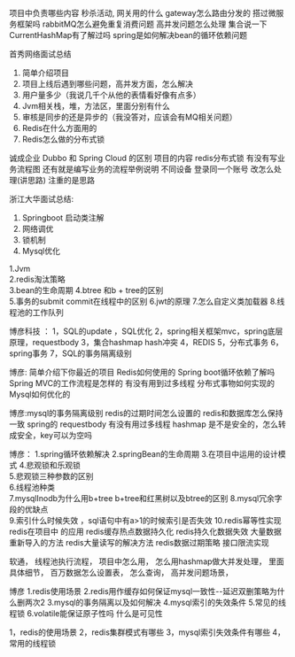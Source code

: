 项目中负责哪些内容
秒杀活动, 网关用的什么
gateway怎么路由分发的
搭过微服务框架吗
rabbitMQ怎么避免重复消费问题
高并发问题怎么处理
集合说一下
CurrentHashMap有了解过吗
spring是如何解决bean的循环依赖问题

首秀网络面试总结
1. 简单介绍项目
2. 项目上线后遇到哪些问题，高并发方面，怎么解决
3. 用户量多少（我说几千个从他的表情看好像有点多）
4. Jvm相关栈，堆，方法区，里面分别有什么
5. 审核是同步的还是异步的（我没答对，应该会有MQ相关问题）
6. Redis在什么方面用的
7. Redis怎么做的分布式锁

诚成企业
Dubbo 和 Spring Cloud 的区别
项目的内容
redis分布式锁
有没有写业务流程图
还有就是编写业务的流程举例说明
不同设备  登录同一个账号  改怎么处理(讲思路)
注重的是思路

浙江大华面试总结:
1. Springboot 启动类注解
2. 网络调优
3. 锁机制
4. Mysql优化


1.Jvm  
2.redis淘汰策略  
3.bean的生命周期 
4.btree 和b + tree的区别  
5.事务的submit commit在线程中的区别 
6.jwt的原理
7.怎么自定义类加载器
8.线程池的工作队列

博彦科技 ：
1，SQL的update ，SQL优化
2，spring相关框架mvc，spring底层原理，requestbody 
3，集合hashmap hash冲突
4，REDIS
5，分布式事务
6，spring事务
7，SQL的事务隔离级别

博彦:
简单介绍下你最近的项目
Redis如何使用的
Spring boot循环依赖了解吗
Spring MVC的工作流程是怎样的
有没有用到过多线程
分布式事物如何实现的
Mysql如何优化的

博彦:mysql的事务隔离级别
redis的过期时间怎么设置的 redis和数据库怎么保持一致
spring的 requestbody
有没有用过多线程
hashmap 是不是安全的，怎么转成安全，key可以为空吗

博彦：
1.spring循环依赖解决 
2.springBean的生命周期 
3.在项目中运用的设计模式 
4.悲观锁和乐观锁  
5.悲观锁三种参数的区别  
6.线程池种类  
7.mysqlInodb为什么用b+tree b+tree和红黑树以及btree的区别 8.mysql冗余字段的优缺点  
9.索引什么时候失效 ，sql语句中有a>1的时候索引是否失效 
10.redis幂等性实现  redis在项目中 的应用 redis缓存热点数据持久化 redis持久化数据失效 大量数据重新导入的方法 redis大量读写的解决方法  redis数据过期策略  接口限流实现  

软通，
线程池执行流程，
项目中怎么用，
怎么用hashmap做大并发处理，
里面具体细节，
百万数据怎么设置表，
怎么查询，
高并发问题场景，

博彦
1.redis使用场景
2.redis用作缓存如何保证mysql一致性--延迟双删策略为什么删两次2
3.mysql的事务隔离以及如何解决
4.mysql索引的失效条件
5.常见的线程锁
6.volatile能保证原子性吗 什么是可见性


1，redis的使用场景
2，redis集群模式有哪些
3，mysql索引失效条件有哪些
4，常用的线程锁






